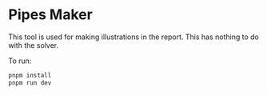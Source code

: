 # Pipes Maker

This tool is used for making illustrations in the report. This has nothing to do with the solver.

To run:

```bash
pnpm install
pnpm run dev
```
